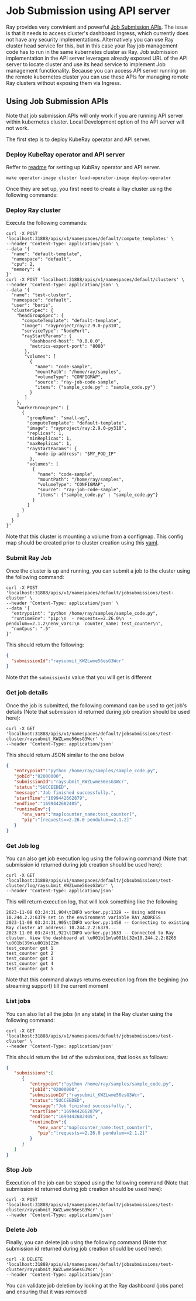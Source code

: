 # Job Submission using API server

Ray provides very convinient and powerful [Job Submission APIs](https://docs.ray.io/en/latest/cluster/running-applications/job-submission/rest.html). The issue is that it needs to access cluster's dashboard Ingress, which currently does not have any security implementations. Alternatively you can use Ray cluster head service for this, but in this case your Ray job management code has to run in the same kubernetes cluster as Ray. Job submission implementation in the API server leverages already exposed URL of the API server to locate cluster and use its head service to implement Job management functionality. Because you can access API server running on the remote kubernetes cluster you can use these APIs for managing remote Ray clusters without exposing them via Ingress.

## Using Job Submission APIs

Note that job submission APIs will only work if you are running API server within kubernetes cluster. Local Development option of the API server will not work.

The first step is to deploy KubeRay operator and API server.

### Deploy KubeRay operator and API server

Reffer to [readme](README.md) for setting up KubRay operator and API server.

```shell
make operator-image cluster load-operator-image deploy-operator
```

Once they are set up, you first need to create a Ray cluster using the following commands:

### Deploy Ray cluster

Execute the following commands:

```shell
curl -X POST 'localhost:31888/apis/v1/namespaces/default/compute_templates' \
--header 'Content-Type: application/json' \
--data '{
  "name": "default-template",
  "namespace": "default",
  "cpu": 2,
  "memory": 4
}'
curl -X POST 'localhost:31888/apis/v1/namespaces/default/clusters' \
--header 'Content-Type: application/json' \
--data '{
  "name": "test-cluster",
  "namespace": "default",
  "user": "boris",
  "clusterSpec": {
    "headGroupSpec": {
      "computeTemplate": "default-template",
      "image": "rayproject/ray:2.9.0-py310",
      "serviceType": "NodePort",
      "rayStartParams": {
         "dashboard-host": "0.0.0.0",
         "metrics-export-port": "8080"
       },
       "volumes": [
         {
           "name": "code-sample",
           "mountPath": "/home/ray/samples",
           "volumeType": "CONFIGMAP",
           "source": "ray-job-code-sample",
           "items": {"sample_code.py" : "sample_code.py"}
         }
       ]
    },
    "workerGroupSpec": [
      {
        "groupName": "small-wg",
        "computeTemplate": "default-template",
        "image": "rayproject/ray:2.9.0-py310",
        "replicas": 1,
        "minReplicas": 1,
        "maxReplicas": 1,
        "rayStartParams": {
           "node-ip-address": "$MY_POD_IP"
         },
        "volumes": [
          {
            "name": "code-sample",
            "mountPath": "/home/ray/samples",
            "volumeType": "CONFIGMAP",
            "source": "ray-job-code-sample",
            "items": {"sample_code.py" : "sample_code.py"}
          }
        ]
      }
    ]
  }
}'
```

Note that this cluster is mounting a volume from a configmap. This config map should be created prior to cluster creation using this [yaml](/test/job/code.yaml).

### Submit Ray Job

Once the cluster is up and running, you can submit a job to the cluster using the following command:

```shell
curl -X POST 'localhost:31888/apis/v1/namespaces/default/jobsubmissions/test-cluster' \
--header 'Content-Type: application/json' \
--data '{
  "entrypoint": "python /home/ray/samples/sample_code.py",
  "runtimeEnv": "pip:\n  - requests==2.26.0\n  - pendulum==2.1.2\nenv_vars:\n  counter_name: test_counter\n",
  "numCpus": ".5"
}'
```

This should return the following:

```json
{
  "submissionId":"raysubmit_KWZLwme56esG3Wcr"
}
```

Note that the `submissionId` value that you will get is different

### Get job details

Once the job is submitted, the following command can be used to get job's details (Note that submission id returned during job creation should be used here):

```shell
curl -X GET 'localhost:31888/apis/v1/namespaces/default/jobsubmissions/test-cluster/raysubmit_KWZLwme56esG3Wcr' \
--header 'Content-Type: application/json'
```

This should return JSON similar to the one below

```json
{
   "entrypoint":"python /home/ray/samples/sample_code.py",
   "jobId":"02000000",
   "submissionId":"raysubmit_KWZLwme56esG3Wcr",
   "status":"SUCCEEDED",
   "message":"Job finished successfully.",
   "startTime":"1699442662879",
   "endTime":"1699442682405",
   "runtimeEnv":{
      "env_vars":"map[counter_name:test_counter]",
      "pip":"[requests==2.26.0 pendulum==2.1.2]"
   }
}
```

### Get Job log

You can also get job execution log using the following command (Note that submission id returned during job creation should be used here):

```shell
curl -X GET 'localhost:31888/apis/v1/namespaces/default/jobsubmissions/test-cluster/log/raysubmit_KWZLwme56esG3Wcr' \
--header 'Content-Type: application/json'
```

This will return execution log, that will look something like the following

```text
2023-11-08 03:24:31,904\tINFO worker.py:1329 -- Using address 10.244.2.2:6379 set in the environment variable RAY_ADDRESS
2023-11-08 03:24:31,905\tINFO worker.py:1458 -- Connecting to existing Ray cluster at address: 10.244.2.2:6379...
2023-11-08 03:24:31,921\tINFO worker.py:1633 -- Connected to Ray cluster. View the dashboard at \u001b[1m\u001b[32m10.244.2.2:8265 \u001b[39m\u001b[22m
test_counter got 1
test_counter got 2
test_counter got 3
test_counter got 4
test_counter got 5
```

Note that this command always returns execution log from the begining (no streaming support) till the current moment

### List jobs

You can also list all the jobs (in any state) in the Ray cluster using the following command:

```shell
curl -X GET 'localhost:31888/apis/v1/namespaces/default/jobsubmissions/test-cluster' \
--header 'Content-Type: application/json'
```

This should return the list of the submissions, that looks as follows:

```json
{
   "submissions":[
      {
         "entrypoint":"python /home/ray/samples/sample_code.py",
         "jobId":"02000000",
         "submissionId":"raysubmit_KWZLwme56esG3Wcr",
         "status":"SUCCEEDED",
         "message":"Job finished successfully.",
         "startTime":"1699442662879",
         "endTime":"1699442682405",
         "runtimeEnv":{
            "env_vars":"map[counter_name:test_counter]",
            "pip":"[requests==2.26.0 pendulum==2.1.2]"
         }
      }
   ]
}
```

### Stop Job

Execution of the job can be stoped using the following command (Note that submission id returned during job creation should be used here):

```shell
curl -X POST 'localhost:31888/apis/v1/namespaces/default/jobsubmissions/test-cluster/raysubmit_KWZLwme56esG3Wcr' \
--header 'Content-Type: application/json'
```

### Delete Job

Finally, you can delete job using the following command (Note that submission id returned during job creation should be used here):

```shell
curl -X DELETE 'localhost:31888/apis/v1/namespaces/default/jobsubmissions/test-cluster/raysubmit_KWZLwme56esG3Wcr' \
--header 'Content-Type: application/json'
```

You can validate job deletion by looking at the Ray dashboard (jobs pane) and ensuring that it was removed
